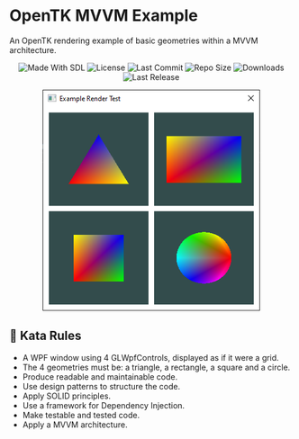 # OpenTK MVVM Example
An OpenTK rendering example of basic geometries within a MVVM architecture.

<p align="center">
  <a>
    <img alt="Made With SDL" src="https://img.shields.io/badge/made%20with-OpenTK-57b9d3.svg?logo=CSharp">
  </a>
  <a>
    <img alt="License" src="https://img.shields.io/github/license/JoanStinson/OpenTKMVVMExample?logo=github">
  </a>
  <a>
    <img alt="Last Commit" src="https://img.shields.io/github/last-commit/JoanStinson/OpenTKMVVMExample?logo=Mapbox&color=orange">
  </a>
  <a>
    <img alt="Repo Size" src="https://img.shields.io/github/repo-size/JoanStinson/OpenTKMVVMExample?logo=VirtualBox">
  </a>
  <a>
    <img alt="Downloads" src="https://img.shields.io/github/downloads/JoanStinson/OpenTKMVVMExample/total?color=brightgreen">
  </a>
  <a>
    <img alt="Last Release" src="https://img.shields.io/github/v/release/JoanStinson/OpenTKMVVMExample?include_prereleases&logo=Dropbox&color=yellow">
  </a>
</p>

<p align="center">
  <img src="https://github.com/JoanStinson/OpenTKMVVMExample/blob/main/preview.PNG">
</p>

## 📜 Kata Rules
* A WPF window using 4 GLWpfControls, displayed as if it were a grid.
* The 4 geometries must be: a triangle, a rectangle, a square and a circle.
* Produce readable and maintainable code.
* Use design patterns to structure the code.
* Apply SOLID principles.
* Use a framework for Dependency Injection.
* Make testable and tested code.
* Apply a MVVM architecture.
